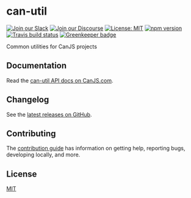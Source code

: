 # can-util

[![Join our Slack](https://img.shields.io/badge/slack-join%20chat-611f69.svg)](https://www.bitovi.com/community/slack?utm_source=badge&utm_medium=badge&utm_campaign=pr-badge&utm_content=badge)
[![Join our Discourse](https://img.shields.io/discourse/https/forums.bitovi.com/posts.svg)](https://forums.bitovi.com/?utm_source=badge&utm_medium=badge&utm_campaign=pr-badge&utm_content=badge)
[![License: MIT](https://img.shields.io/badge/license-MIT-blue.svg)](https://github.com/canjs/can-util/blob/master/LICENSE)
[![npm version](https://badge.fury.io/js/can-util.svg)](https://www.npmjs.com/package/can-util)
[![Travis build status](https://travis-ci.org/canjs/can-util.svg?branch=master)](https://travis-ci.org/canjs/can-util)
[![Greenkeeper badge](https://badges.greenkeeper.io/canjs/can-util.svg)](https://greenkeeper.io/)

Common utilities for CanJS projects

## Documentation

Read the [can-util API docs on CanJS.com](https://canjs.com/doc/can-util.html).

## Changelog

See the [latest releases on GitHub](https://github.com/canjs/can-util/releases).

## Contributing

The [contribution guide](https://github.com/canjs/can-util/blob/master/CONTRIBUTING.md) has information on getting help, reporting bugs, developing locally, and more.

## License

[MIT](https://github.com/canjs/can-util/blob/master/LICENSE)
